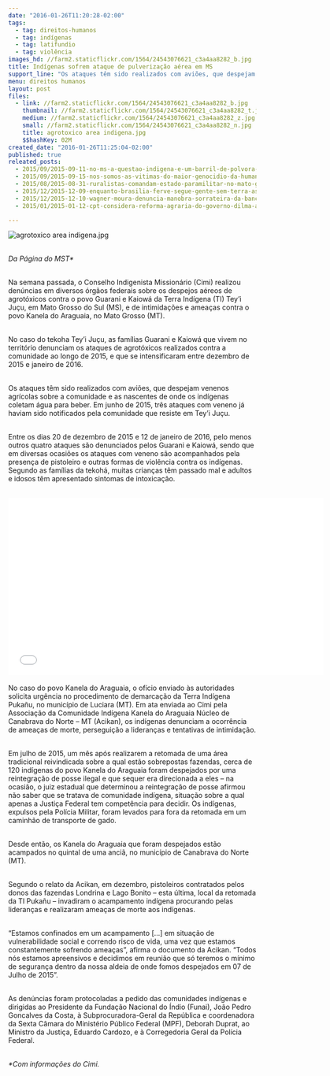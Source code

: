 ```yaml
---
date: "2016-01-26T11:20:28-02:00"
tags:
  - tag: direitos-humanos
  - tag: indígenas
  - tag: latifundio
  - tag: violência
images_hd: //farm2.staticflickr.com/1564/24543076621_c3a4aa8282_b.jpg
title: Indígenas sofrem ataque de pulverização aérea em MS
support_line: "Os ataques têm sido realizados com aviões, que despejam venenos agrícolas sobre a comunidade e as nascentes de onde os indígenas coletam água para beber."
menu: direitos humanos
layout: post
files:
  - link: //farm2.staticflickr.com/1564/24543076621_c3a4aa8282_b.jpg
    thumbnail: //farm2.staticflickr.com/1564/24543076621_c3a4aa8282_t.jpg
    medium: //farm2.staticflickr.com/1564/24543076621_c3a4aa8282_z.jpg
    small: //farm2.staticflickr.com/1564/24543076621_c3a4aa8282_n.jpg
    title: agrotoxico area indigena.jpg
    $$hashKey: 02M
created_date: "2016-01-26T11:25:04-02:00"
published: true
releated_posts:
  - 2015/09/2015-09-11-no-ms-a-questao-indigena-e-um-barril-de-polvora-prestes-a-explodir.md
  - 2015/09/2015-09-15-nos-somos-as-vitimas-do-maior-genocidio-da-humanidade-denuncia-militante-indigena.md
  - 2015/08/2015-08-31-ruralistas-comandam-estado-paramilitar-no-mato-grosso-do-sul-afirma-cimi.md
  - 2015/12/2015-12-09-enquanto-brasilia-ferve-segue-gente-sem-terra-assassinada.md
  - 2015/12/2015-12-10-wagner-moura-denuncia-manobra-sorrateira-da-bancada-ruralista.md
  - 2015/01/2015-01-12-cpt-considera-reforma-agraria-do-governo-dilma-a-pior-dos-ultimos-20-anos.md

---
```

<p><img alt="agrotoxico area indigena.jpg" src="//farm2.staticflickr.com/1564/24543076621_c3a4aa8282_b.jpg" /></p>

<p><br />
<em>Da P&aacute;gina do MST*</em></p>

<p><br />
Na semana passada, o Conselho Indigenista Mission&aacute;rio (Cimi) realizou den&uacute;ncias em diversos &oacute;rg&atilde;os federais sobre os despejos a&eacute;reos de agrot&oacute;xicos contra o povo Guarani e Kaiow&aacute; da Terra Ind&iacute;gena (TI) Tey&rsquo;i Ju&ccedil;u, em Mato Grosso do Sul (MS), e de intimida&ccedil;&otilde;es e amea&ccedil;as contra o povo Kanela do Araguaia, no Mato Grosso (MT).</p>

<p><br />
No caso do tekoha Tey&rsquo;i Ju&ccedil;u, as fam&iacute;lias Guarani e Kaiow&aacute; que vivem no territ&oacute;rio denunciam os ataques de agrot&oacute;xicos realizados contra a comunidade ao longo de 2015, e que se intensificaram entre dezembro de 2015 e janeiro de 2016.</p>

<p><br />
Os ataques t&ecirc;m sido realizados com avi&otilde;es, que despejam venenos agr&iacute;colas sobre a comunidade e as nascentes de onde os ind&iacute;genas coletam &aacute;gua para beber. Em junho de 2015, tr&ecirc;s ataques com veneno j&aacute; haviam sido notificados pela comunidade que resiste em Tey&rsquo;i Ju&ccedil;u.</p>

<p><br />
Entre os dias 20 de dezembro de 2015 e 12 de janeiro de 2016, pelo menos outros quatro ataques s&atilde;o denunciados pelos Guarani e Kaiow&aacute;, sendo que em diversas ocasi&otilde;es os ataques com veneno s&atilde;o acompanhados pela presen&ccedil;a de pistoleiro e outras formas de viol&ecirc;ncia contra os ind&iacute;genas. Segundo as fam&iacute;lias da tekoh&aacute;, muitas crian&ccedil;as t&ecirc;m passado mal e adultos e idosos t&ecirc;m apresentado sintomas de intoxica&ccedil;&atilde;o.<br />
&nbsp;</p>

<p><iframe allowfullscreen="" frameborder="0" height="360" src="//www.youtube.com/embed/qQn7SpbVsdQ" width="640"></iframe><br />
<br />
No caso do povo Kanela do Araguaia, o of&iacute;cio enviado &agrave;s autoridades solicita urg&ecirc;ncia no procedimento de demarca&ccedil;&atilde;o da Terra Ind&iacute;gena Puka&ntilde;u, no munic&iacute;pio de Luciara (MT). Em ata enviada ao Cimi pela Associa&ccedil;&atilde;o da Comunidade Ind&iacute;gena Kanela do Araguaia N&uacute;cleo de Canabrava do Norte &ndash; MT (Acikan), os ind&iacute;genas denunciam a ocorr&ecirc;ncia de amea&ccedil;as de morte, persegui&ccedil;&atilde;o a lideran&ccedil;as e tentativas de intimida&ccedil;&atilde;o.</p>

<p><br />
Em julho de 2015, um m&ecirc;s ap&oacute;s realizarem a retomada de uma &aacute;rea tradicional reivindicada sobre a qual est&atilde;o sobrepostas fazendas, cerca de 120 ind&iacute;genas do povo Kanela do Araguaia foram despejados por uma reintegra&ccedil;&atilde;o de posse ilegal e que sequer era direcionada a eles &ndash; na ocasi&atilde;o, o juiz estadual que determinou a reintegra&ccedil;&atilde;o de posse afirmou n&atilde;o saber que se tratava de comunidade ind&iacute;gena, situa&ccedil;&atilde;o sobre a qual apenas a Justi&ccedil;a Federal tem compet&ecirc;ncia para decidir. Os ind&iacute;genas, expulsos pela Pol&iacute;cia Militar, foram levados para fora da retomada em um caminh&atilde;o de transporte de gado.</p>

<p><br />
Desde ent&atilde;o, os Kanela do Araguaia que foram despejados est&atilde;o acampados no quintal de uma anci&atilde;, no munic&iacute;pio de Canabrava do Norte (MT).</p>

<p><br />
Segundo o relato da Acikan, em dezembro, pistoleiros contratados pelos donos das fazendas Londrina e Lago Bonito &ndash; esta &uacute;ltima, local da retomada da TI Puka&ntilde;u &ndash; invadiram o acampamento ind&iacute;gena procurando pelas lideran&ccedil;as e realizaram amea&ccedil;as de morte aos ind&iacute;genas.</p>

<p><br />
&ldquo;Estamos confinados em um acampamento [...] em situa&ccedil;&atilde;o de vulnerabilidade social e correndo risco de vida, uma vez que estamos constantemente sofrendo amea&ccedil;as&rdquo;, afirma o documento da Acikan. &ldquo;Todos n&oacute;s estamos apreensivos e decidimos em reuni&atilde;o que s&oacute; teremos o m&iacute;nimo de seguran&ccedil;a dentro da nossa aldeia de onde fomos despejados em 07 de Julho de 2015&rdquo;.</p>

<p><br />
As den&uacute;ncias foram protocoladas a pedido das comunidades ind&iacute;genas e dirigidas ao Presidente da Funda&ccedil;&atilde;o Nacional do &Iacute;ndio (Funai), Jo&atilde;o Pedro Goncalves da Costa, &agrave; Subprocuradora-Geral da Rep&uacute;blica e coordenadora da Sexta C&acirc;mara do Minist&eacute;rio P&uacute;blico Federal (MPF), Deborah Duprat, ao Ministro da Justi&ccedil;a, Eduardo Cardozo, e &agrave; Corregedoria Geral da Pol&iacute;cia Federal.</p>

<p><br />
<em>*Com informa&ccedil;&otilde;es do Cimi.</em>&nbsp;</p>
